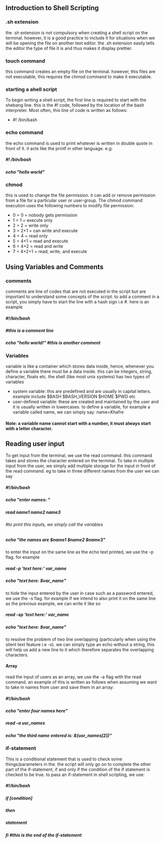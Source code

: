 ## Introduction to Shell Scripting
### .sh extension
the .sh extension is not compulsory when creating a shell script on the terminal. however, it is a good practice to include it for situations when we will be opening the file on another text editor. the .sh extension easily tells the editor the type of file it is and thus makes it display prettier.

### touch command
this command creates an empty file on the terminal. however, this files are not executable, this requires the chmod command to make it executable.

### starting a ahell script
To begin writing a shell script, the first line is required to start with the shebang line. this is the #! code, followed by the location of the bash interpreter. Most often, this line of code is written as follows:
* #! /bin/bash

### echo command
the echo command is used to print whatever is written in double quote in front of it. it acts like the printf in other language. e.g:  
##### #! /bin/bash
##### echo "hello world"

### chmod
this is used to change the file permission. it can add or remove permission from a file for a particular user or user-group. The chmod command execution uses the following numbers to modify file permission:
* 0 = 0 = nobody gets permission
* 1 = 1 = execute only
* 2 = 2 = write only
* 3 = 2+1 = can write and execute
* 4 = 4 = read only
* 5 = 4+1 = read and execute
* 6 = 4+2 = read and write
* 7 = 4+2+1 = read, write, and execute

## Using Variables and Comments
### comments
comments are line of codes that are not executed in the script but are important to understand some concepts of the script. to add a comment in a script, you simply have to start the line with a hash sign i.e #. here is an example
##### #!/bin/bash
##### #this is a comment line
##### echo "hello world!" #this is another comment

### Variables
variable is like a container which stores data inside, hence, whenever you define a variable there must be a data inside. this can be integers, string, character, floats etc. the shell (like most unix systems) has two types of variables
* system variable: this are predefined and are usually in capital letters. example include $BASH $BASH_VERSION $HOME $PWD etc
* user-defined variable: these are created and maintained by the user and it is usually written in lowercases. to define a variable, for example a variable called name, we can simply say: name=Khafre

#### Note: a variable name cannot start with a number, it must always start with a letter character.

## Reading user input
To get input from the terminal, we use the read command. this command takes and stores the character entered on the terminal. To take in multiple input from the user, we simply add multiple storage for the input in front of the read command. eg to take in three different names from the user we can say
##### #!/bin/bash

##### echo "enter names: "
##### read name1 name2 name3

###### #to print this inputs, we simply call the variables

##### echo "the names are $name1 $name2 $name3"

to enter the input on the same line as the echo text printed, we use the -p flag. for example
##### read -p 'text here:' var_name
##### echo "text here: $var_name"

to hide the input entered by the user in case such as a password entered, we use the -s flag. for example if we intend to also print it on the same line as the previous example, we can write it like so
##### read -sp 'text here:' var_name
##### echo "text here: $var_name"

to resolve the problem of two line overlapping (particularly when using the silent text feature i.e -s). we can simply type an echo without a string, this will help us add a new line to it which therefore separates the overlapping characters.

#### Array 
read the input of users as an array, we use the -a flag with the read command. an example of this is written as follows when assuming we want to take in names from user and save them in an array:
##### #!/bin/bash

##### echo "enter four names here"
##### read -a usr_names
##### echo "the third name entered is: ${usr_names[2]}"

### if-statement
This is a conditional statement that is used to check some things/parameters in the. the script will only go on to complete the other part of the if-statement, if and only if the condition of the if statement is checked to be true. 
to pass an if-statement in shell scripting, we use:
##### #!/bin/bash

##### if [condition]
##### then
#####     statement
##### fi #this is the end of the if-statement
